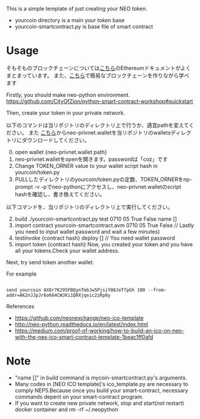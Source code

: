 This is a simple template of just creating your NEO token.

- yourcoin directory is a main your token base
- yourcoin-smartcontract.py is base file of smart contract

# Usage

そもそものブロックチェーンについては[こちら](https://book.ethereum-jp.net/what_is_ethereum/blockchainrev_md.html)のEthereumドキュメントがよくまとまっています。
また、[こちら](https://github.com/kentarohorie/blockchain.rb)で簡易なブロックチェーンを作りながら学べます

Firstly, you should make neo-python environment.
https://github.com/CityOfZion/python-smart-contract-workshop#quickstart

Then, create your token in your private network.

以下のコマンドは当リポジトリのディレクトリ上で行うか、適宜pathを変えてください。
また [こちら](https://s3.amazonaws.com/neo-experiments/neo-privnet.wallet)からneo-privnet.walletを当リポジトリのwalletsディレクトリにダウンロードしてください。

0. open wallet {neo-privnet.wallet path}
0. neo-privnet.walletをopenを開きます。passwordは「coz」です
1. Change TOKEN_ORNER value to your wallet script hash in yourcoin/token.py
1. PULLしたディレクトリのyourcoin/token.pyの定数、TOKEN_ORNERをnp-prompt -v -pでneo-pythonにアクセスし、neo-privnet.walletのscript hashを確認し、書き換えてください。

以下コマンドを、当リポジトリのディレクトリ上で実行してください。

2. build ./yourcoin-smartcontract.py test 0710 05 True False name []
3. import contract yourcoin-smartcontract.avm 0710 05 True False // Lastly you need to input wallet password and wait a few minutes)
4. testinvoke {contract hash} deploy [] // You need wallet password
5. import token {contract hash}
Now, you created your token and you have all your tokens.Check your wallet address.

Next, try send token another wallet.

For example

```

send yourcoin AX8r7K295FBQynTmbJw5PjsiY88JeTfpGh 100 --from-addr=AK2nJJpJr6o664CWJKi1QRXjqeic2zRp8y

```


References

- https://github.com/neonexchange/neo-ico-template
- http://neo-python.readthedocs.io/en/latest/index.html
- https://medium.com/proof-of-working/how-to-build-an-ico-on-neo-with-the-nex-ico-smart-contract-template-1beac1ff0afd


# Note

- "name []" in build command is mycoin-smartcontract.py's arguments.
- Many codes in [NEO ICO template]'s ico_template.py are necessary to comply NEP5.Because once you build your smart-contract, necessary commands depent on your smart-contract program.
- If you want to create new private network, stop and start(not restart) docker container and rm -rf ~/.neopython

